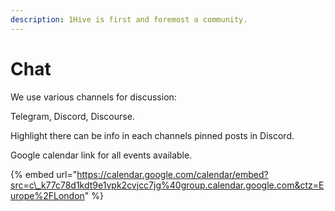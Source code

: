 ```yaml
---
description: 1Hive is first and foremost a community.
---
```


# Chat

We use various channels for discussion:

Telegram, Discord, Discourse.

Highlight there can be info in each channels pinned posts in Discord.

Google calendar link for all events available.

{% embed url="https://calendar.google.com/calendar/embed?src=c\_k77c78d1kdt9e1vpk2cvjcc7jg%40group.calendar.google.com&ctz=Europe%2FLondon" %}



